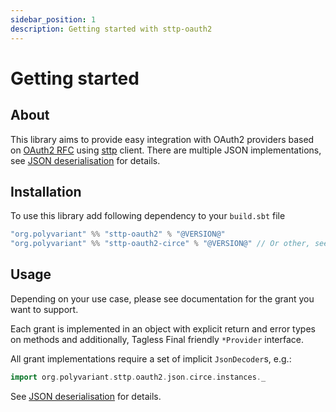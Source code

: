 ```yaml
---
sidebar_position: 1
description: Getting started with sttp-oauth2 
---
```


# Getting started

## About

This library aims to provide easy integration with OAuth2 providers based on [OAuth2 RFC](https://tools.ietf.org/html/rfc6749) using [sttp](https://github.com/softwaremill/sttp) client.
There are multiple JSON implementations, see [JSON deserialisation](json-deserialisation.md) for details.

## Installation

To use this library add following dependency to your `build.sbt` file
```scala
"org.polyvariant" %% "sttp-oauth2" % "@VERSION@"
"org.polyvariant" %% "sttp-oauth2-circe" % "@VERSION@" // Or other, see JSON support
```
## Usage

Depending on your use case, please see documentation for the grant you want to support.

Each grant is implemented in an object with explicit return and error types on methods and additionally, Tagless Final friendly `*Provider` interface.

All grant implementations require a set of implicit `JsonDecoder`s, e.g.:
```scala
import org.polyvariant.sttp.oauth2.json.circe.instances._
```

See [JSON deserialisation](json-deserialisation.md) for details.
